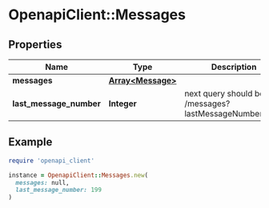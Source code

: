 # OpenapiClient::Messages

## Properties

| Name | Type | Description | Notes |
| ---- | ---- | ----------- | ----- |
| **messages** | [**Array&lt;Message&gt;**](Message.md) |  | [optional] |
| **last_message_number** | **Integer** | next query should be /messages?lastMessageNumber&#x3D;199 | [optional] |

## Example

```ruby
require 'openapi_client'

instance = OpenapiClient::Messages.new(
  messages: null,
  last_message_number: 199
)
```

